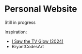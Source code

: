 # Personal Website
Still in progress

Inspiration:
- <a href='https://letterboxd.com/film/i-saw-the-tv-glow/' target="_blank"> I Saw the TV Glow (2024) </a>
- BryantCodesArt
